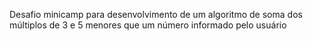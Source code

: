 Desafio minicamp para desenvolvimento de um algoritmo de soma dos múltiplos de 3 e 5 menores que um número informado pelo usuário
